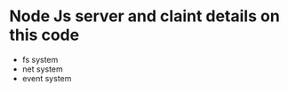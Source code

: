 <h1> Node Js server and claint details on this code </h1>

<ul>
  <li>fs system</li>
   <li>net system</li>
   <li>event system</li>
</ul>
